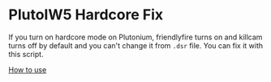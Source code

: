 # PlutoIW5 Hardcore Fix
If you turn on hardcore mode on Plutonium, friendlyfire turns on and killcam turns off by default and you can't change it from `.dsr` file. You can fix it with this script.

[How to use](https://github.com/naabclan/plutoiw5-scripts#how-to-use)

